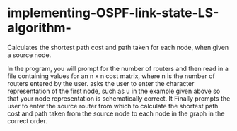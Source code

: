 # implementing-OSPF-link-state-LS-algorithm-
Calculates the shortest path cost and path taken for each node, when given a source node.

In the program, you will prompt for the number of routers and then read in a file containing values for an n x n cost matrix, where n is the number of routers entered by the user. asks the user to enter the character representation of the first node, such as u in the example given above so that your node representation is schematically correct. It Finally prompts the user to enter the source router from which to calculate the shortest path cost and path taken from the source node to each node in the graph in the correct order.

